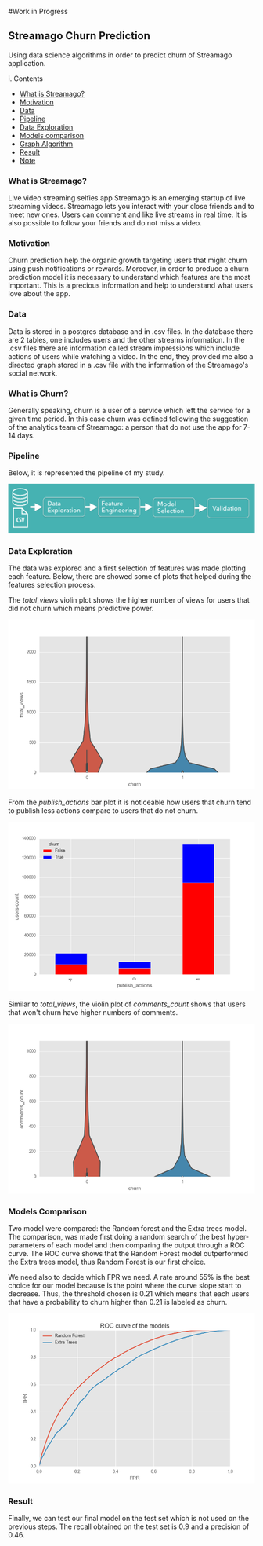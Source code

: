 #Work in Progress

## Streamago Churn Prediction
Using data science algorithms in order to predict churn of Streamago application.

i. Contents
+ [What is Streamago?](#streamago)
+ [Motivation](#motivation)
+ [Data](#data)
+ [Pipeline](#pipeline)
+ [Data Exploration](#data_exploration)
+ [Models comparison](#model_comparison)
+ [Graph Algorithm](#graph_algorithm)
+ [Result](#result)
+ [Note](#note)


### <a name="streamago"></a> What is Streamago?
Live video streaming selfies app Streamago is an emerging startup of live streaming videos. Streamago lets you interact with your close friends and to meet new ones. Users can comment and like live streams in real time. It is also possible to follow your friends and do not miss a video.

### <a name="motivation"></a> Motivation
Churn prediction help the organic growth targeting users that might churn using push notifications or rewards. Moreover, in order to produce a churn prediction model it is necessary to understand which features are the most important. This is a precious information and help to understand what users love about the app.

### <a name="data"></a> Data
Data is stored in a postgres database and in .csv files. In the database there are 2 tables, one includes users and the other streams information. In the .csv files there are information called stream impressions which include actions of users while watching a video. In the end, they provided me also a directed graph stored in a .csv file with the information of the Streamago's social network.

### <a name="pipeline"></a> What is Churn?
Generally speaking, churn is a user of a service which left the service for a given time period. In this case churn was defined following the suggestion of the analytics team of Streamago: a person that do not use the app for 7-14 days.


### <a name="pipeline"></a> Pipeline
Below, it is represented the pipeline of my study.

![figure one - Pipeline](pictures/pipeline.png)

### <a name="data_exploration"></a> Data Exploration
The data was explored and a first selection of features was made plotting each feature. Below, there are showed some of plots that helped during the features selection process.

The *total_views* violin plot shows the higher number of views for users that did not churn which means predictive power.

![figure two - Total views](pictures/total_views.png)

From the *publish_actions* bar plot it is noticeable how users that churn tend to publish less actions compare to users that do not churn.

![figure three - Publish Actions](pictures/publish_actions.png)

Similar to *total_views*, the violin plot of *comments_count* shows that users that won't churn have higher numbers of comments.

![figure four - Comments count](pictures/comments_count.png)

### <a name="model_comparison"></a> Models Comparison
Two model were compared: the Random forest and the Extra trees model. The comparison, was made first doing a random search of the best hyper-parameters of each model and then comparing the output through a ROC curve. The ROC curve shows that the Random Forest model outperformed the Extra trees model, thus Random Forest is our first choice.

We need also to decide which FPR we need. A rate around 55% is the best choice for our model because is the point where the curve slope start to decrease. Thus, the threshold chosen is 0.21 which means that each users that have a probability to churn higher than 0.21 is labeled as churn.

![figure five - ROC Curve](pictures/roc.png)

### <a name="result"></a> Result
Finally, we can test our final model on the test set which is not used on the previous steps. The recall obtained on the test set is 0.9 and a precision of 0.46.
